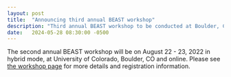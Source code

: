 ```yaml
---
layout: post
title:  "Announcing third annual BEAST workshop"
description: "Third annual BEAST workshop to be conducted at Boulder, CO with online option."
date:   2024-05-28 08:30:00 -0500
---
```


The second annual BEAST workshop will be on August 22 - 23, 2022 in hybrid mode,
at University of Colorado, Boulder, CO and online.
Please see [the workshop page](/workshops/2024/) for more details and registration information.

